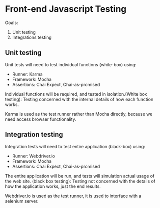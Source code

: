 # Front-end Javascript Testing

Goals:

1. Unit testing
2. Integrations testing



## Unit testing

Unit tests will need to test individual functions (white-box) using:

- Runner: Karma
- Framework: Mocha
- Assertions: Chai Expect, Chai-as-promised

Individual functions will be required,
and tested in isolation.(White box testing): Testing
concerned with the internal details of how each function works.

Karma is used as the test runner
rather than Mocha directly,
because we need access browser functionality.

## Integration testing

Integration tests will need to test entire application (black-box) using:

- Runner: Webdriver.io
- Framework: Mocha
- Assertions: Chai Expect, Chai-as-promised

The entire application will be run,
and tests will simulation actual usage of the web site.
(black box testing): Testing not concerned with the details of how the application works,
just the end results.

Webdriver.io is used as the test runner,
it is used to interface with a selenium server.

